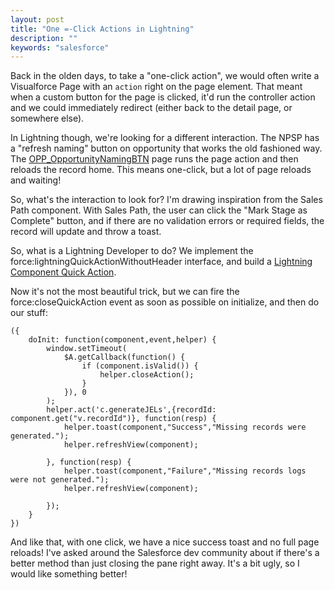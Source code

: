 ```yaml
---
layout: post
title: "One =-Click Actions in Lightning"
description: ""
keywords: "salesforce"
---
```


Back in the olden days, to take a "one-click action", we would often write a Visualforce Page with an `action` right on the page element. That meant when a custom button for the page is clicked, it'd run the controller action and we could immediately redirect (either back to the detail page, or somewhere else).

In Lightning though, we're looking for a different interaction. The NPSP has a "refresh naming" button on opportunity that works the old fashioned way. The [OPP_OpportunityNamingBTN](https://github.com/SalesforceFoundation/Cumulus/blob/5dfe2f1d8f4c35665be9e0dcf9f0be0a18a8ebab/src/pages/OPP_OpportunityNamingBTN.page) page runs the page action and then reloads the record home. This means one-click, but a lot of page reloads and waiting!

<blockquote class="imgur-embed-pub" lang="en" data-id="WAAdnc2"><a href="//imgur.com/WAAdnc2"></a></blockquote><script async src="//s.imgur.com/min/embed.js" charset="utf-8"></script>

So, what's the interaction to look for? I'm drawing inspiration from the Sales Path component. With Sales Path, the user can click the "Mark Stage as Complete" button, and if there are no validation errors or required fields, the record will update and throw a toast.

<blockquote class="imgur-embed-pub" lang="en" data-id="a/ySTLl"><a href="//imgur.com/ySTLl"></a></blockquote><script async src="//s.imgur.com/min/embed.js" charset="utf-8"></script>

So, what is a Lightning Developer to do? We implement the force:lightningQuickActionWithoutHeader interface, and build a [Lightning Component Quick Action](https://andyinthecloud.com/2016/08/21/winter17-using-a-lightning-component-from-an-action/).

Now it's not the most beautiful trick, but we can fire the force:closeQuickAction event as soon as possible on initialize, and then do our stuff:

```
({
    doInit: function(component,event,helper) {
        window.setTimeout(
            $A.getCallback(function() {
                if (component.isValid()) {
                    helper.closeAction();
                }
            }), 0
        );
        helper.act('c.generateJELs',{recordId: component.get("v.recordId")}, function(resp) {
            helper.toast(component,"Success","Missing records were generated.");
            helper.refreshView(component);   
            
        }, function(resp) {
            helper.toast(component,"Failure","Missing records logs were not generated.");
            helper.refreshView(component);   
            
        });
    }
})
```

<blockquote class="imgur-embed-pub" lang="en" data-id="a/uyntz"><a href="//imgur.com/uyntz"></a></blockquote><script async src="//s.imgur.com/min/embed.js" charset="utf-8"></script>

And like that, with one click, we have a nice success toast and no full page reloads! I've asked around the Salesforce dev community about if there's a better method than just closing the pane right away. It's a bit ugly, so I would like something better!
